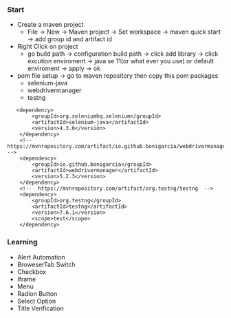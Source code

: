### Start
- Create a maven project
  - File -> New -> Maven project -> Set workspace -> maven quick start -> add group id and artifact id
- Right Click on project
  - go build path -> configuration build path -> click add library -> click excution enviroment -> java se 11(or what ever you use) or default enviroment -> apply -> ok
- pom file setup -> go to maven repository then copy this pom packages
  - selenium-java
  - webdrivermanager
  - testng
```
   <dependency>
		<groupId>org.seleniumhq.selenium</groupId>
		<artifactId>selenium-java</artifactId>
		<version>4.3.0</version>
	</dependency>
	<!--  https://mvnrepository.com/artifact/io.github.bonigarcia/webdrivermanager  -->
	<dependency>
		<groupId>io.github.bonigarcia</groupId>
		<artifactId>webdrivermanager</artifactId>
		<version>5.2.3</version>
	</dependency>
	<!--  https://mvnrepository.com/artifact/org.testng/testng  -->
	<dependency>
		<groupId>org.testng</groupId>
		<artifactId>testng</artifactId>
		<version>7.6.1</version>
		<scope>test</scope>
	</dependency>
```

### Learning
- Alert Automation
- BroweserTab Switch
- Checkbox
- Iframe
- Menu
- Radion Button
- Select Option
- Title Verification